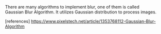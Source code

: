 There are many algorithms to implement blur, one of them is called Gaussian Blur Algorithm. It utilizes Gaussian distribution to process images.






[references]
https://www.pixelstech.net/article/1353768112-Gaussian-Blur-Algorithm

